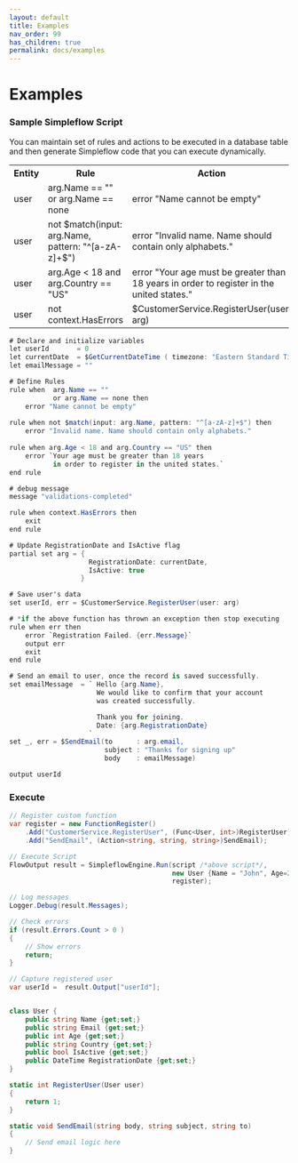```yaml
---
layout: default
title: Examples
nav_order: 99
has_children: true
permalink: docs/examples
---
```


# Examples

### Sample Simpleflow Script

You can maintain set of rules and actions to be executed in a database table and then generate Simpleflow code that you can execute dynamically.
<table>
    <tbody>
        <tr>
            <th>Entity </th>
            <th>Rule </th>
            <th> Action</th>
        </tr>
        <tr>
            <td>user </td>
            <td>arg.Name == "" or arg.Name == none </td>
            <td>error "Name cannot be empty"</td>
        </tr>
        <tr>
            <td>user</td>
            <td>not $match(input: arg.Name, pattern: "^[a-zA-z]+$") </td>
            <td>error "Invalid name. Name should contain only alphabets."</td>
        </tr>
        <tr>
            <td>user</td>
            <td>arg.Age &lt; 18 and arg.Country == "US" </td>
            <td>error "Your age must be greater than 18 years in order to register in the united states."</td>
        </tr>
        <tr>
            <td>user</td>
            <td>not context.HasErrors </td>
            <td>$CustomerService.RegisterUser(user: arg)</td>
        </tr>
    </tbody>
</table>



```csharp
# Declare and initialize variables 
let userId       = 0
let currentDate  = $GetCurrentDateTime ( timezone: "Eastern Standard Time" )
let emailMessage = ""

# Define Rules 
rule when  arg.Name == "" 
           or arg.Name == none then
    error "Name cannot be empty"
    
rule when not $match(input: arg.Name, pattern: "^[a-zA-z]+$") then
    error "Invalid name. Name should contain only alphabets."
    
rule when arg.Age < 18 and arg.Country == "US" then
    error `Your age must be greater than 18 years 
           in order to register in the united states.`
end rule

# debug message
message "validations-completed"

rule when context.HasErrors then
    exit
end rule

# Update RegistrationDate and IsActive flag
partial set arg = { 
                    RegistrationDate: currentDate, 
                    IsActive: true 
                  }

# Save user's data
set userId, err = $CustomerService.RegisterUser(user: arg) 

# *if the above function has thrown an exception then stop executing
rule when err then
    error `Registration Failed. {err.Message}`
    output err
    exit
end rule

# Send an email to user, once the record is saved successfully.
set emailMessage  = ` Hello {arg.Name},
                      We would like to confirm that your account 
                      was created successfully.

                      Thank you for joining.
                      Date: {arg.RegistrationDate}
                    `
set _, err = $SendEmail(to      : arg.email, 
                        subject : "Thanks for signing up"
                        body    : emailMessage)

output userId 
```
### Execute

```csharp
// Register custom function
var register = new FunctionRegister()
    .Add("CustomerService.RegisterUser", (Func<User, int>)RegisterUser);
    .Add("SendEmail", (Action<string, string, string>)SendEmail);

// Execute Script
FlowOutput result = SimpleflowEngine.Run(script /*above script*/, 
                                         new User {Name = "John", Age=22, Country="US" },
                                         register);

// Log messages
Logger.Debug(result.Messages);

// Check errors
if (result.Errors.Count > 0 )
{
    // Show errors
    return;
}

// Capture registered user
var userId =  result.Output["userId"];

```

```csharp

class User { 
    public string Name {get;set;}
    public string Email {get;set;}
    public int Age {get;set;}
    public string Country {get;set;}
    public bool IsActive {get;set;}
    public DateTime RegistrationDate {get;set;} 
}

static int RegisterUser(User user)
{
    return 1;
}

static void SendEmail(string body, string subject, string to)
{
    // Send email logic here
}

```